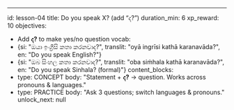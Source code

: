 ---
id: lesson-04
title: Do you speak X? (add “ද?”)
duration_min: 6
xp_reward: 10
objectives:
  - Add **ද?** to make yes/no question
vocab:
  - {si: "ඔයා ඉංග්‍රීසි කතා කරනවාද?", translit: "oyā ingrīsi kathā karanavāda?", en: "Do you speak English?"}
  - {si: "ඔබ සිංහල කතා කරනවාද?", translit: "oba siṁhala kathā karanavāda?", en: "Do you speak Sinhala? (formal)"} 
content_blocks:
  - type: CONCEPT
    body: "Statement + **ද?** → question. Works across pronouns & languages."
  - type: PRACTICE
    body: "Ask 3 questions; switch languages & pronouns."
unlock_next: null
